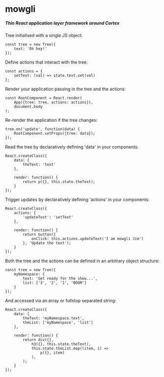 
# mowgli


##### Thin React application layer framework around Cortex


Tree initialised with a single JS object:
```
const tree = new Tree({
	text: 'Oh hey!'
});
```

Define actions that interact with the tree:
```
const actions = {
	setText: (val) => state.text.set(val)
};
```

Render your application passing in the tree and the actions:
```
const RootComponent = React.render(
	App({tree: tree, actions: actions}),
	document.body
);
```

Re-render the application if the tree changes:
```
tree.on('update', function(data) {
	RootComponent.setProps({tree: data});
});
```

Read the tree by declaratively defining 'data' in your components:
```
React.createClass({
	data: {
		theText: 'text'
	},

	render: function() {
		return p({}, this.state.theText);
	}
});
```

Trigger updates by declaratively defining 'actions' in your components:
```
React.createClass({
	actions: {
		'updateText': 'setText'
	},

	render: function() {
		return button({
			onClick: this.actions.updateText('I am mowgli Jim')
		}, 'Update the text');
	}
});
```

Both the tree and the actions can be defined in an arbitrary object structure:
```
const tree = new Tree({
	myNamespace: {
		text: 'Get ready for the show...',
		list: ['3', '2', '1', 'BOOM']
	}
});
```

And accessed via an array or fullstop separated string:
```
React.createClass({
	data: {
		theText: 'myNamespace.text',
		theList: ['myNamespace', 'list']
	},

	render: function() {
		return div({},
			h3({}, this.state.theText),
			this.state.theList.map((item, i) =>
				p({}, item)
			),
		);
	}
});
```
